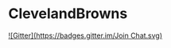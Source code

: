 # ClevelandBrowns
[![Gitter](https://badges.gitter.im/Join Chat.svg)](https://gitter.im/sazap10/ClevelandBrowns?utm_source=badge&utm_medium=badge&utm_campaign=pr-badge&utm_content=badge)
